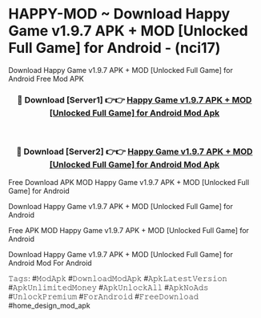 # HAPPY-MOD ~ Download Happy Game v1.9.7 APK + MOD [Unlocked Full Game] for Android - (nci17)
Download Happy Game v1.9.7 APK + MOD [Unlocked Full Game] for Android Free Mod APK

<div align="center">
<h3>🔴 Download [Server1] 👉👉 <a href="https://apk-comot.site?title=Happy_Game_v1.9.7_APK_+_MOD_[Unlocked_Full_Game]_for_Android">Happy Game v1.9.7 APK + MOD [Unlocked Full Game] for Android Mod Apk</a></h3><br>

<h3>🔴 Download [Server2] 👉👉 <a href="https://apk-comot.site?title=Happy_Game_v1.9.7_APK_+_MOD_[Unlocked_Full_Game]_for_Android">Happy Game v1.9.7 APK + MOD [Unlocked Full Game] for Android Mod Apk</a></h3>
</div>


Free Download APK MOD Happy Game v1.9.7 APK + MOD [Unlocked Full Game] for Android

Download Happy Game v1.9.7 APK + MOD [Unlocked Full Game] for Android 

Free APK MOD Happy Game v1.9.7 APK + MOD [Unlocked Full Game] for Android 

Download Happy Game v1.9.7 APK + MOD [Unlocked Full Game] for Android Mod For Android

𝚃𝚊𝚐𝚜: #𝙼𝚘𝚍𝙰𝚙𝚔 #𝙳𝚘𝚠𝚗𝚕𝚘𝚊𝚍𝙼𝚘𝚍𝙰𝚙𝚔 #𝙰𝚙𝚔𝙻𝚊𝚝𝚎𝚜𝚝𝚅𝚎𝚛𝚜𝚒𝚘𝚗 #𝙰𝚙𝚔𝚄𝚗𝚕𝚒𝚖𝚒𝚝𝚎𝚍𝙼𝚘𝚗𝚎𝚢 #𝙰𝚙𝚔𝚄𝚗𝚕𝚘𝚌𝚔𝙰𝚕𝚕 #𝙰𝚙𝚔𝙽𝚘𝙰𝚍𝚜 #𝚄𝚗𝚕𝚘𝚌𝚔𝙿𝚛𝚎𝚖𝚒𝚞𝚖 #𝙵𝚘𝚛𝙰𝚗𝚍𝚛𝚘𝚒𝚍 #𝙵𝚛𝚎𝚎𝙳𝚘𝚠𝚗𝚕𝚘𝚊𝚍 #home_design_mod_apk